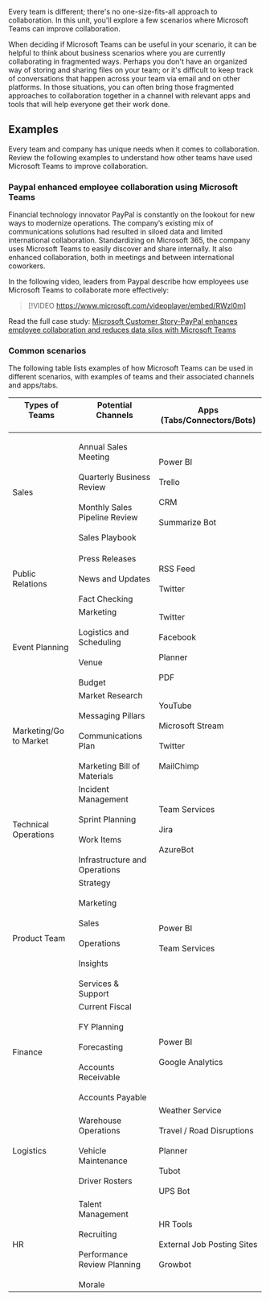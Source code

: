 Every team is different; there's no one-size-fits-all approach to collaboration. In this unit, you'll explore a few scenarios where Microsoft Teams can improve collaboration.<br>

When deciding if Microsoft Teams can be useful in your scenario, it can be helpful to think about business scenarios where you are currently collaborating in fragmented ways. Perhaps you don't have an organized way of storing and sharing files on your team; or it's difficult to keep track of conversations that happen across your team via email and on other platforms. In those situations, you can often bring those fragmented approaches to collaboration together in a channel with relevant apps and tools that will help everyone get their work done.

## Examples

Every team and company has unique needs when it comes to collaboration. Review the following examples to understand how other teams have used Microsoft Teams to improve collaboration.

### Paypal enhanced employee collaboration using Microsoft Teams

Financial technology innovator PayPal is constantly on the lookout for new ways to modernize operations. The company’s existing mix of communications solutions had resulted in siloed data and limited international collaboration. Standardizing on Microsoft 365, the company uses Microsoft Teams to easily discover and share internally. It also enhanced collaboration, both in meetings and between international coworkers.

In the following video, leaders from Paypal describe how employees use Microsoft Teams to collaborate more effectively:

> [!VIDEO https://www.microsoft.com/videoplayer/embed/RWzl0m]

Read the full case study: [Microsoft Customer Story-PayPal enhances employee collaboration and reduces data silos with Microsoft Teams](https://customers.microsoft.com/en-us/story/794051-paypal-banking-capital-markets-teams?azure-portal=true)

### Common scenarios

The following table lists examples of how Microsoft Teams can be used in different scenarios, with examples of teams and their associated channels and apps/tabs.<br>

| Types of Teams<br><br> | Potential Channels<br><br>                                                                                              | Apps (Tabs/Connectors/Bots)                                                                 |
| ---------------------- | ----------------------------------------------------------------------------------------------------------------------- | ------------------------------------------------------------------------------------------- |
| Sales                  | <p>Annual Sales Meeting<br><br>Quarterly Business Review<br><br>Monthly Sales Pipeline Review<br><br>Sales Playbook</p> | <p>Power BI<br><br>Trello<br><br>CRM<br><br>Summarize Bot</p>                               |
| Public Relations       | Press Releases<br><br>News and Updates<br><br>Fact Checking                                                             | <p>RSS Feed<br><br>Twitter</p>                                                              |
| Event Planning         | Marketing<br><br>Logistics and Scheduling<br><br>Venue<br><br>Budget                                                    | Twitter<br><br>Facebook<br><br>Planner<br><br>PDF                                           |
| Marketing/Go to Market | Market Research<br><br>Messaging Pillars<br><br>Communications Plan<br><br>Marketing Bill of Materials                  | YouTube<br><br>Microsoft Stream<br><br>Twitter<br><br>MailChimp                             |
| Technical Operations   | Incident Management<br><br>Sprint Planning<br><br>Work Items<br><br>Infrastructure and Operations                       | Team Services<br><br>Jira<br><br>AzureBot                                                   |
| Product Team           | Strategy<br><br>Marketing<br><br>Sales<br><br>Operations<br><br>Insights<br><br>Services &amp; Support                  | Power BI<br><br>Team Services                                                               |
| Finance                | Current Fiscal<br><br>FY Planning<br><br>Forecasting<br><br>Accounts Receivable<br><br>Accounts Payable                 | Power BI<br><br>Google Analytics                                                            |
| Logistics              | Warehouse Operations<br><br>Vehicle Maintenance<br><br>Driver Rosters                                                   | Weather Service<br><br>Travel / Road Disruptions<br><br>Planner<br><br>Tubot<br><br>UPS Bot |
| HR                     | Talent Management<br><br>Recruiting<br><br>Performance Review Planning<br><br>Morale                                    | HR Tools<br><br>External Job Posting Sites<br><br>Growbot                                   |
